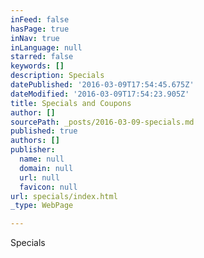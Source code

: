 ```yaml
---
inFeed: false
hasPage: true
inNav: true
inLanguage: null
starred: false
keywords: []
description: Specials
datePublished: '2016-03-09T17:54:45.675Z'
dateModified: '2016-03-09T17:54:23.905Z'
title: Specials and Coupons
author: []
sourcePath: _posts/2016-03-09-specials.md
published: true
authors: []
publisher:
  name: null
  domain: null
  url: null
  favicon: null
url: specials/index.html
_type: WebPage

---
```

Specials